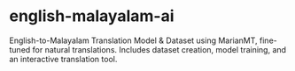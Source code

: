 # english-malayalam-ai
English-to-Malayalam Translation Model &amp; Dataset using MarianMT, fine-tuned for natural translations. Includes dataset creation, model training, and an interactive translation tool. 
